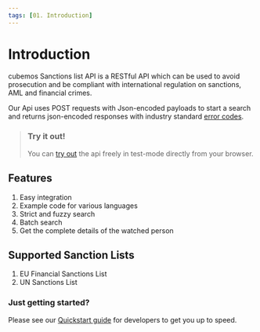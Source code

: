 ```yaml
---
tags: [01. Introduction]
---
```


# Introduction

cubemos Sanctions list API is a RESTful API which can be used to avoid prosecution and be compliant with international regulation on sanctions, AML and financial crimes.

Our Api uses POST requests with Json-encoded payloads to start a search and returns json-encoded responses with industry standard [error codes](./03ErrorCodes.md).

<!-- theme: info -->

> ### Try it out!
>
> You can [try out](https://stoplight.io/p/docs/gh/cubemos-dev/sanctions-api/swagger/sanctions_list.v1.yaml/paths/~1search~1entities~1organization/post?srn=gh/cubemos-dev/sanctions-api/swagger/sanctions_list.v1.yaml/paths/~1search~1entities~1organization/post&group=develop) the api freely in test-mode directly from your browser. 


## Features

1. Easy integration
2. Example code for various languages
3. Strict and fuzzy search 
4. Batch search 
5. Get the complete details of the watched person

## Supported Sanction Lists

1. EU Financial Sanctions List
2. UN Sanctions List

### Just getting started?
Please see our [Quickstart guide](./04Quickstart.md) for developers to get you up to speed.